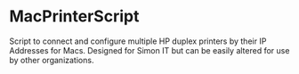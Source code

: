 # MacPrinterScript
Script to connect and configure multiple HP duplex printers by their IP Addresses for Macs. Designed for Simon IT but can be easily altered for use by other organizations.
